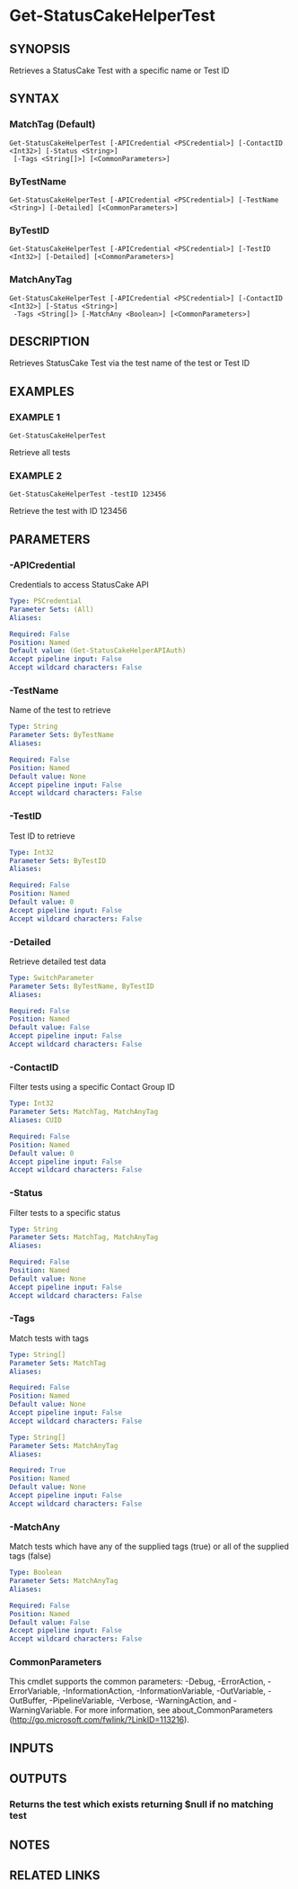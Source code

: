 # Get-StatusCakeHelperTest

## SYNOPSIS
Retrieves a StatusCake Test with a specific name or Test ID

## SYNTAX

### MatchTag (Default)
```
Get-StatusCakeHelperTest [-APICredential <PSCredential>] [-ContactID <Int32>] [-Status <String>]
 [-Tags <String[]>] [<CommonParameters>]
```

### ByTestName
```
Get-StatusCakeHelperTest [-APICredential <PSCredential>] [-TestName <String>] [-Detailed] [<CommonParameters>]
```

### ByTestID
```
Get-StatusCakeHelperTest [-APICredential <PSCredential>] [-TestID <Int32>] [-Detailed] [<CommonParameters>]
```

### MatchAnyTag
```
Get-StatusCakeHelperTest [-APICredential <PSCredential>] [-ContactID <Int32>] [-Status <String>]
 -Tags <String[]> [-MatchAny <Boolean>] [<CommonParameters>]
```

## DESCRIPTION
Retrieves StatusCake Test via the test name of the test or Test ID

## EXAMPLES

### EXAMPLE 1
```
Get-StatusCakeHelperTest
```

Retrieve all tests

### EXAMPLE 2
```
Get-StatusCakeHelperTest -testID 123456
```

Retrieve the test with ID 123456

## PARAMETERS

### -APICredential
Credentials to access StatusCake API

```yaml
Type: PSCredential
Parameter Sets: (All)
Aliases:

Required: False
Position: Named
Default value: (Get-StatusCakeHelperAPIAuth)
Accept pipeline input: False
Accept wildcard characters: False
```

### -TestName
Name of the test to retrieve

```yaml
Type: String
Parameter Sets: ByTestName
Aliases:

Required: False
Position: Named
Default value: None
Accept pipeline input: False
Accept wildcard characters: False
```

### -TestID
Test ID to retrieve

```yaml
Type: Int32
Parameter Sets: ByTestID
Aliases:

Required: False
Position: Named
Default value: 0
Accept pipeline input: False
Accept wildcard characters: False
```

### -Detailed
Retrieve detailed test data

```yaml
Type: SwitchParameter
Parameter Sets: ByTestName, ByTestID
Aliases:

Required: False
Position: Named
Default value: False
Accept pipeline input: False
Accept wildcard characters: False
```

### -ContactID
Filter tests using a specific Contact Group ID

```yaml
Type: Int32
Parameter Sets: MatchTag, MatchAnyTag
Aliases: CUID

Required: False
Position: Named
Default value: 0
Accept pipeline input: False
Accept wildcard characters: False
```

### -Status
Filter tests to a specific status

```yaml
Type: String
Parameter Sets: MatchTag, MatchAnyTag
Aliases:

Required: False
Position: Named
Default value: None
Accept pipeline input: False
Accept wildcard characters: False
```

### -Tags
Match tests with tags

```yaml
Type: String[]
Parameter Sets: MatchTag
Aliases:

Required: False
Position: Named
Default value: None
Accept pipeline input: False
Accept wildcard characters: False
```

```yaml
Type: String[]
Parameter Sets: MatchAnyTag
Aliases:

Required: True
Position: Named
Default value: None
Accept pipeline input: False
Accept wildcard characters: False
```

### -MatchAny
Match tests which have any of the supplied tags (true) or all of the supplied tags (false)

```yaml
Type: Boolean
Parameter Sets: MatchAnyTag
Aliases:

Required: False
Position: Named
Default value: False
Accept pipeline input: False
Accept wildcard characters: False
```

### CommonParameters
This cmdlet supports the common parameters: -Debug, -ErrorAction, -ErrorVariable, -InformationAction, -InformationVariable, -OutVariable, -OutBuffer, -PipelineVariable, -Verbose, -WarningAction, and -WarningVariable.
For more information, see about_CommonParameters (http://go.microsoft.com/fwlink/?LinkID=113216).

## INPUTS

## OUTPUTS

### Returns the test which exists returning $null if no matching test
## NOTES

## RELATED LINKS
